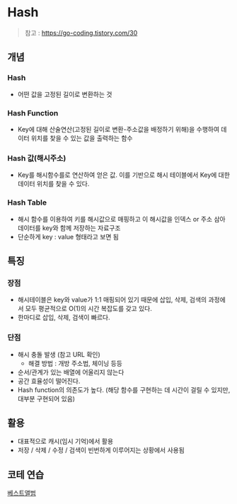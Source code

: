 #  Hash

> 참고 : https://go-coding.tistory.com/30



## 개념

### Hash

- 어떤 값을 고정된 길이로 변환하는 것

### Hash Function

- Key에 대해 산술연산(고정된 길이로 변환-주소값을 배정하기 위해)을 수행하여 데이터 위치를 찾을 수 있는 값을 출력하는 함수

### Hash 값(해시주소)

- Key를 해시함수를로 연산하여 얻은 값. 이를 기반으로 해시 테이블에서 Key에 대한 데이터 위치를 찾을 수 있다.

### Hash Table 

- 해시 함수를 이용하여 키를 해시값으로 매핑하고 이 해시값을 인덱스 or 주소 삼아 데이터를 key와 함께 저장하는 자료구조 
- 단순하게 key : value 형태라고 보면 됨



## 특징

### 장점

- 해시테이블은 key와 value가 1:1 매핑되어 있기 때문에 삽입, 삭제, 검색의 과정에서 모두 평균적으로 O(1)의 시간 복잡도를 갖고 있다.
- 한마디로 삽입, 삭제, 검색이 빠르다.

### 단점

- 해시 충돌 발생 (참고 URL 확인)
  - 해결 방법 : 개방 주소법, 체이닝 등등
- 순서/관계가 있는 배열에 어울리지 않는다
- 공간 효율성이 떨어진다.
- Hash function의 의존도가 높다. (해당 함수를 구현하는 데 시간이 걸릴 수 있지만, 대부분 구현되어 있음)



## 활용

- 대표적으로 캐시(임시 기억)에서 활용
- 저장 / 삭제 / 수정 / 검색이 빈번하게 이루어지는 상황에서 사용됨

## 코테 연습

[베스트앨범](../Hash/베스트앨범.py)



